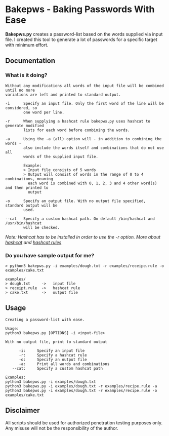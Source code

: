 # Bakepws - Baking Passwords With Ease
**Bakepws.py** creates a password-list based on the words supplied via input file.
I created this tool to generate a lot of passwords for a specific target with minimum
effort.
## Documentation
### What is it doing?
```
Without any modifications all words of the input file will be combined until no more
variations are left and printed to standard output.

-i      Specify an input file. Only the first word of the line will be considered, so
        one word per line.

-r      When supplying a hashcat rule bakepws.py uses hashcat to generate modified
        lists for each word before combining the words.

-a      Using the -a (all) option will - in addition to combining the words - 
        also include the words itself and combinations that do not use all
        words of the supplied input file.
        
        Example:
        > Input file consists of 5 words
        > Output will consist of words in the range of 0 to 4 combinations, meaning
          each word is combined with 0, 1, 2, 3 and 4 other word(s) and then printed to
          output

-o      Specify an output file. With no output file specified, standard output will be
        used.

--cat   Specify a custom hashcat path. On default /bin/hashcat and /usr/bin/hashcat
        will be checked.
```
_Note: Hashcat has to be installed in order to use the -r option. More about [hashcat](https://github.com/hashcat) and [hashcat rules](https://hashcat.net/wiki/doku.php?id=rule_based_attack)_

### Do you have sample output for me?
```
> python3 bakepws.py -i examples/dough.txt -r examples/receipe.rule -o examples/cake.txt

examples/
> dough.txt     ->   input file
> receipt.rule  ->   hashcat rule
> cake.txt      ->   output file
```

## Usage
```
Creating a password-list with ease. 

Usage:
python3 bakepws.py [OPTIONS] -i <input-file>

With no output file, print to standard output

      -i:     Specify an input file
      -r:     Specify a hashcat rule
      -o:     Specify an output file
      -a:     Print all words and combinations
   --cat:     Specify a custom hashcat path

Examples:
python3 bakepws.py -i examples/dough.txt
python3 bakepws.py -i examples/dough.txt -r examples/recipe.rule -a
python3 bakepws.py -i examples/dough.txt -r examples/recipe.rule -o examples/cake.txt
```
## Disclaimer
All scripts should be used for authorized penetration testing purposes only. Any misuse will not be the responsibility of the author.

